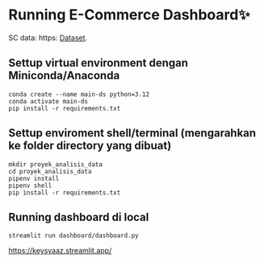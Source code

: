 # Running E-Commerce Dashboard✨
SC data: https: [Dataset](//www.kaggle.com/datasets/olistbr/brazilian-ecommerce).
## Settup virtual environment dengan Miniconda/Anaconda
```
conda create --name main-ds python=3.12
conda activate main-ds
pip install -r requirements.txt
```
## Settup enviroment shell/terminal (mengarahkan ke folder directory yang dibuat)
```
mkdir proyek_analisis_data
cd proyek_analisis_data
pipenv install
pipenv shell
pip install -r requirements.txt
```
## Running dashboard di local
```
streamlit run dashboard/dashboard.py
```
https://keysyaaz.streamlit.app/
